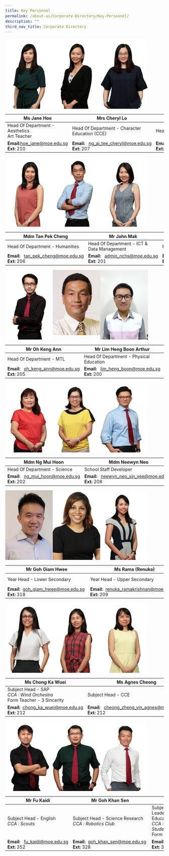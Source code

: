 ```yaml
---
title: Key Personnel
permalink: /about-us/Corporate-Directory/Key-Personnel/
description: ""
third_nav_title: Corporate Directory
---
```

<img src="/images/Ms%20Jane%20Hoe.jpeg" 
     style="width:30%;float:left">
		 <img src="/images/Mrs%20Cheryl%20Loh.png" 
     style="width:30%;float:left">
<img src="/images/Mdm%20Yap%20Teck%20Lay%20Anna.jpeg" 
     style="width:30%;">



|Ms Jane Hoe | Mrs Cheryl Lo|  Mdm Anna Yap|
| -------- | -------- | -------- |
| Head Of Department - Aesthetics  <br>Art Teacher   | Head Of Department - Character Education (CCE)     | Head Of Department - English      |
|**Email:**[hoe\_jane@moe.edu.sg](mailto:hoe_jane@moe.edu.sg)<br>**Ext:** 210|**Email:**   [ng\_ai\_tee\_cheryl@moe.edu.sg](mailto:ng_ai_tee_cheryl@moe.edu.sg)<br>**Ext:** 207|**Email:** [yap\_teck\_lay\_anna@moe.edu.sg](mailto:yap_teck_lay_anna@moe.edu.sg)<br>**Ext:** 204

<img src="/images/Mdm%20Tan%20Pek%20Cheng.jpeg" 
     style="width:30%;float:left">
		 <img src="/images/Mr%20John%20Mak.png" 
     style="width:30%;float:left">
<img src="/images/Mdm%20Khaw%20Hwee%20Mung.png" 
     style="width:30%;">




| Mdm Tan Pek Cheng | Mr John Mak|  Mdm Khaw Hwee Mung|
| -------- | -------- | -------- |
|Head Of Department - Humanities | Head Of Department - ICT & Data Management| Head Of Department - Maths   |
|**Email:**   [tan\_pek\_cheng@moe.edu.sg](mailto:tan_pek_cheng@moe.edu.sg)<br>**Ext:** 206|**Email:**   [admin\_nchs@moe.edu.sg](mailto:admin_nchs@moe.edu.sg) <br>**Ext:** 201|**Email:**   [khaw\_hwee\_mung@moe.edu.sg](mailto:khaw_hwee_mung@moe.edu.sg)<br>**Ext:** 203

<img src="/images/Mr%20Oh%20Keng%20Ann.jpeg" 
     style="width:30%;float:left">
		 <img src="/images/Arthur.jpg" 
     style="width:30%;float:left">
<img src="/images/Mr%20Goh%20Lam%20Chye.png" 
     style="width:30%;">




|  Mr Oh Keng Ann| Mr Lim Heng Boon Arthur|  Mr Goh Lam Chye|
| -------- | -------- | -------- |
|Head Of Department - MTL  | Head Of Department - Physical Education| Head Of Department - SAP  |
|**Email:**   [oh\_keng\_ann@moe.edu.sg](mailto:oh_keng_ann@moe.edu.sg)<br>**Ext:** 205|**Email:**   [lim\_heng\_boon@moe.edu.sg](mailto:yeo_yew_yong@moe.edu.sg)<br>**Ext:** 200|**Email:**   [goh\_lam\_chye@moe.edu.sg](mailto:goh_lam_chye@moe.edu.sg)  <br>**Ext:** 221

<img src="/images/Mdm%20Ng%20Mui%20Hoon.jpeg" 
     style="width:30%;float:left">
		 <img src="/images/Mdm%20Neewyn%20Neo%20Sin%20Yee.jpeg" 
     style="width:30%;float:left">
<img src="/images/Mr%20Neo%20Choong%20Wei%20Dalvey.jpeg" 
     style="width:30%;">


| Mdm Ng Mui Hoon| Mdm Neewyn Neo|  Mr Dalvey Neo|
| -------- | -------- | -------- |
|Head Of Department - Science | School Staff Developer| Head Of Department - Student Management  |
|**Email:**   [ng\_mui\_hoon@moe.edu.sg](mailto:ng_mui_hoon@moe.edu.sg)<br>**Ext:** 202|**Email:**   [neewyn\_neo\_sin\_yee@moe.edu.sg](mailto:neewyn_neo_sin_yee@moe.edu.sg)  <br>**Ext:** 208|**Email:**   [neo\_choong\_wei\_dalvey@moe.edu.sg](mailto:neo_choong_wei_dalvey@moe.edu.sg) <br>**Ext:** 211

<img src="/images/Jimmy%20Goh%20Giam%20Hwee%202020.jpeg" 
     style="width:30%;float:left">
		 <img src="/images/Ms%20Rama%20Renuka.png" 
     style="width:30%;float:left">
<img src="/images/Ms%20Chen%20Xiaowei%20Chney.jpeg" 
     style="width:30%;">



|Mr Goh Giam Hwee|Ms Rama (Renuka)| Ms Chen Xiao Wei|
| -------- | -------- | -------- |
|Year Head - Lower Secondary | Year Head - Upper Secondary| Assistant Year Head - Secondary 2  <br> _CCA : English Drama_  |
|**Email:**  [goh\_giam\_hwee@moe.edu.sg](mailto:goh_giam_hwee@moe.edu.sg) <br>**Ext:** 318|**Email:**  [renuka\_ramakrishnan@moe.edu.sg](mailto:renuka_ramakrishnan@moe.edu.sg)<br>**Ext:** 209|**Email:**   [chen\_xiaowei\_a@moe.edu.sg](mailto:chen_xiaowei_a@moe.edu.sg)<br>**Ext:** 322

<img src="/images/Ms%20Chong%20Ka%20Wuei.png" 
     style="width:30%;float:left">
		 <img src="/images/Ms%20Agnes%20Cheong.png" 
     style="width:30%;float:left">
<img src="/images/Ms%20Chay%20Chia%20Ling.png" 
     style="width:30%;">


|Ms Chong Ka Wuei| Ms Agnes Cheong| Ms Chay Chia Ling|
| -------- | -------- | -------- |
|Subject Head - SAP  <br>_CCA : Wind Orchestra_ <br> Form Teacher - 3 Sincerity | Subject Head - CCE| Subject Head - Chinese Language <br> _CCA : String Orchestra_  <br>Form Teacher - 3 Innovation |
|**Email:**  [chong\_ka\_wuei@moe.edu.sg](mailto:chong_ka_wuei@moe.edu.sg)<br>**Ext:** 212|**Email:**   [cheong\_zheng\_yin\_agnes@moe.edu.sg](mailto:cheong_zheng_yin_agnes@moe.edu.sg)  <br>**Ext:** 212|**Email:**  [chay\_chia\_ling@moe.edu.sg](mailto:chay_chia_ling@moe.edu.sg) <br>**Ext:** 220

<img src="/images/Mr%20Fu%20Kaidi.jpg" 
     style="width:30%;float:left">
		 <img src="/images/Mr%20Goh%20Khan%20Sen.jpeg" 
     style="width:30%;float:left">
<img src="/images/Mr%20Aw%20Si%20Kuan.jpeg" 
     style="width:30%;">


| Mr Fu Kaidi| Mr Goh Khan Sen|   Mr Aw Si Kuan|
| -------- | -------- | -------- |
|Subject Head - English  <br>_CCA : Scouts_ |Subject Head - Science Research  <br>_CCA : Robotics Club_|Subject Head - Student Leadership & Outdoor Education<br>_CCA : Basketball_  <br>_Student Council (Advisor)_<br>Form Teacher - 3 Integrity|
|**Email:**  [](mailto:tai_chaw_keng@moe.edu.sg) [fu\_kaidi@moe.edu.sg](mailto:fu_kai_di@moe.edu.sg)<br>**Ext:** 352|**Email:**  [goh\_khan\_sen@moe.edu.sg](mailto:goh_khan_sen@moe.edu.sg) <br>**Ext:** 328|**Email:**[aw\_si\_kuan@moe.edu.sg](mailto:aw_si_kuan@moe.edu.sg) <br>**Ext:** 311